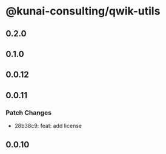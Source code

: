 # @kunai-consulting/qwik-utils

## 0.2.0

## 0.1.0

## 0.0.12

## 0.0.11

### Patch Changes

- 28b38c9: feat: add license

## 0.0.10
